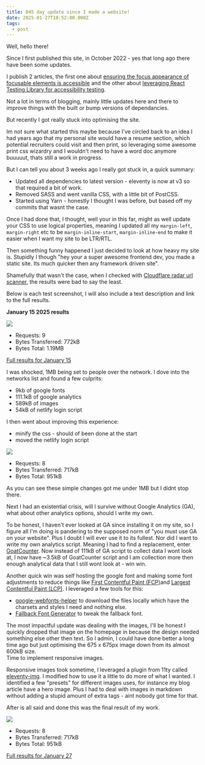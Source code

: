 ```yaml
---
title: 845 day update since I made a website!
date: 2025-01-27T18:52:00.000Z
tags:
  - post
---
```

Well, hello there!

Since I first published this site, in October 2022 - yes that long ago there have been some updates.

I publish 2 articles, the first one about [ensuring the focus appearance of focusable elements is accessible](https://www.seanelliott.au/blog/2024-05-16-is-your-focus-appearance-accessible/) and the other about [leveraging React Testing Library for accessibility testing](https://www.seanelliott.au/blog/2024-12-27-catching-accessibility-issues-early-with-react-testing-library/).

Not a lot in terms of blogging, mainly little updates here and there to improve things with the built or bump versions of dependancies.

But recently I got really stuck into optimising the site. 

Im not sure what started this maybe because I've circled back to an idea I had years ago that my personal site would have a resume section, which potential recruiters could visit and then print, so leveraging some awesome print css wizardry and I wouldn't need to have a word doc anymore buuuuut, thats still a work in progress.

But I can tell you about 3 weeks ago I really got stuck in, a quick summary:

* Updated all dependencies to latest version - eleventy is now at v3 so that required a bit of work.
* Removed SASS and went vanilla CSS, with a little bit of PostCSS.
* Started using Yarn - honestly I thought I was before, but based off my commits that wasnt the case.

Once I had done that, I thought, well your in this far, might as well update your CSS to use logical properties, meaning I updated all my `margin-left`, `margin-right` etc to be `margin-inline-start`, `margin-inline-end` to make it easier when I want my site to be LTR/RTL.

Then something funny happened I just decided to look at how heavy my site is. Stupidly I though "hey your a super awesome frontend dev, you made a static site. Its much quicker then any framework driven site".

Shamefully that wasn't the case, when I checked with [Cloudflare radar url scanner](https://radar.cloudflare.com/scan), the results were bad to say the least.

Below is each test screenshot, I will also include a text description and link to the full results.

**January 15 2025 results**

![](assets/uploads/jan-15-2025-results.jpg)

* Requests: 9
* Bytes Transferred: 772kB
* Bytes Total: 1.19MB

[Full results for January 15](https://radar.cloudflare.com/scan/08f4d97b-8c98-4756-9ab8-ef940fb946b2/summary)[](https://radar.cloudflare.com/scan/08f4d97b-8c98-4756-9ab8-ef940fb946b2/summary)[](https://radar.cloudflare.com/scan/08f4d97b-8c98-4756-9ab8-ef940fb946b2/summary)

I was shocked, 1MB being set to people over the network. I dove into the networks list and found a few culprits:

* 9kb of google fonts
* 111.1kB of google analytics
* 589kB of images
* 54kB of netlify login script

I then went about improving this experience:

* minify the css - should of been done at the start
* moved the netlify login script

![](assets/uploads/jan-16-2025-results.jpg)

* Requests: 8
* Bytes Transferred: 717kB
* Bytes Total: 951kB

As you can see these simple changes got me under 1MB but I didnt stop there.

Next I had an existential crisis, will I survive without Google Analytics (GA), what about other analytics options, should I write my own.

To be honest, I haven't ever looked at GA since installing it on my site, so I figure all I'm doing is pandering to the supposed norm of "you must use GA on your website". Plus I doubt I will ever use it to its fullest. Nor did I want to write my own analytics script. Meaning I had to find a replacement, enter [GoatCounter](https://www.goatcounter.com/). Now instead of 111kB of GA script to collect data I wont look at, I now have ~3.5kB of GoatCounter script and I am collection more then enough analytical data that I still wont look at - win win.

Another quick win was self hosting the google font and making some font adjustments to reduce things like [First Contentful Paint (FCP)](https://web.dev/articles/fcp)and [Largest Contentful Paint (LCP)](https://web.dev/articles/lcp). I leveraged a few tools for this:

* [google-webfonts-helper](https://gwfh.mranftl.com/fonts/) to download the files locally which have the charsets and styles I need and nothing else.
* [Fallback Font Generator](https://screenspan.net/fallback) to tweak the fallback font.

[](https://web.dev/articles/lcp)The most impactful update was dealing with the images, I'll be honest I quickly dropped that image on the homepage in because the design needed something else other then text. So I admin, I could have done better a long time ago but just optimising the 675 x 675px image down from its almost 600kB size.\
Time to implement responsive images.

Responsive images took sometime, I leveraged a plugin from 11ty called [eleventy-img](https://www.11ty.dev/docs/plugins/image/). I modified how to use it a little to do more of what I wanted. I identified a few "presets" for different images uses, for instance my blog article have a hero image. Plus I had to deal with images in markdown without adding a stupid amount of extra tags - aint nobody got time for that.

After is all said and done this was the final result of my work.

![](assets/uploads/jan-27-2025-results-final.jpg)

* Requests: 8
* Bytes Transferred: 717kB
* Bytes Total: 951kB

[Full results for January 27](https://radar.cloudflare.com/scan/17b220ab-b6e4-42c9-a652-7eee3f5073b8/summary)[](https://www.goatcounter.com/)
